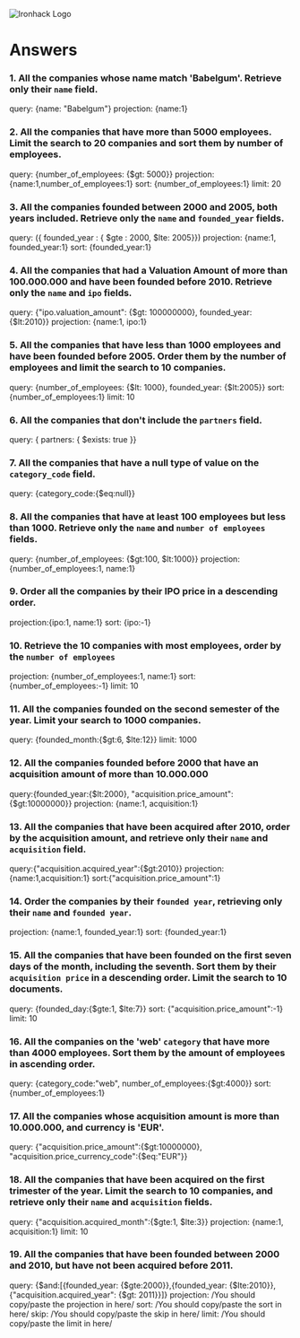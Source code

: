 ![Ironhack Logo](https://i.imgur.com/1QgrNNw.png)
<!-- 
query: /You should copy/paste the query in here/
projection: /You should copy/paste the projection in here/
sort: /You should copy/paste the sort in here/
skip: /You should copy/paste the skip in here/
limit: /You should copy/paste the limit in here/ -->
# Answers

### 1. All the companies whose name match 'Babelgum'. Retrieve only their `name` field.

query: {name: "Babelgum"}
projection: {name:1}
### 2. All the companies that have more than 5000 employees. Limit the search to 20 companies and sort them by **number of employees**.

query: {number_of_employees: {$gt: 5000}}
projection: {name:1,number_of_employees:1}
sort: {number_of_employees:1}
limit: 20

### 3. All the companies founded between 2000 and 2005, both years included. Retrieve only the `name` and `founded_year` fields.

query: ({ founded_year : { $gte :  2000, $lte: 2005}})
projection: {name:1, founded_year:1}
sort: {founded_year:1}


### 4. All the companies that had a Valuation Amount of more than 100.000.000 and have been founded before 2010. Retrieve only the `name` and `ipo` fields.

query: {"ipo.valuation_amount": {$gt: 100000000}, founded_year:{$lt:2010}}
projection: {name:1, ipo:1}

### 5. All the companies that have less than 1000 employees and have been founded before 2005. Order them by the number of employees and limit the search to 10 companies.

query: {number_of_employees: {$lt: 1000}, founded_year: {$lt:2005}}
sort: {number_of_employees:1}
limit: 10

### 6. All the companies that don't include the `partners` field.

query: { partners: { $exists: true }}

### 7. All the companies that have a null type of value on the `category_code` field.

query: {category_code:{$eq:null}}


### 8. All the companies that have at least 100 employees but less than 1000. Retrieve only the `name` and `number of employees` fields.

query: {number_of_employees: {$gt:100, $lt:1000}}
projection: {number_of_employees:1, name:1}


### 9. Order all the companies by their IPO price in a descending order.

projection:{ipo:1, name:1}
sort: {ipo:-1}


### 10. Retrieve the 10 companies with most employees, order by the `number of employees`

projection: {number_of_employees:1, name:1}
sort: {number_of_employees:-1}
limit: 10


### 11. All the companies founded on the second semester of the year. Limit your search to 1000 companies.

query: {founded_month:{$gt:6, $lte:12}}
limit: 1000

### 12. All the companies founded before 2000 that have an acquisition amount of more than 10.000.000

query:{founded_year:{$lt:2000}, "acquisition.price_amount":{$gt:10000000}}
projection: {name:1, acquisition:1}

### 13. All the companies that have been acquired after 2010, order by the acquisition amount, and retrieve only their `name` and `acquisition` field.

query:{"acquisition.acquired_year":{$gt:2010}}
projection:{name:1,acquisition:1}
sort:{"acquisition.price_amount":1}


### 14. Order the companies by their `founded year`, retrieving only their `name` and `founded year`.


projection: {name:1, founded_year:1}
sort: {founded_year:1}

### 15. All the companies that have been founded on the first seven days of the month, including the seventh. Sort them by their `acquisition price` in a descending order. Limit the search to 10 documents.

query: {founded_day:{$gte:1, $lte:7}}
sort: {"acquisition.price_amount":-1}
limit: 10

### 16. All the companies on the 'web' `category` that have more than 4000 employees. Sort them by the amount of employees in ascending order.

query: {category_code:"web", number_of_employees:{$gt:4000}}
sort: {number_of_employees:1}


### 17. All the companies whose acquisition amount is more than 10.000.000, and currency is 'EUR'.

query: {"acquisition.price_amount":{$gt:10000000}, "acquisition.price_currency_code":{$eq:"EUR"}}


### 18. All the companies that have been acquired on the first trimester of the year. Limit the search to 10 companies, and retrieve only their `name` and `acquisition` fields.

query: {"acquisition.acquired_month":{$gte:1, $lte:3}}
projection: {name:1, acquisition:1}
limit: 10

### 19. All the companies that have been founded between 2000 and 2010, but have not been acquired before 2011.

query: {$and:[{founded_year: {$gte:2000}},{founded_year: {$lte:2010}},{"acquisition.acquired_year": {$gt: 2011}}]}
projection: /You should copy/paste the projection in here/
sort: /You should copy/paste the sort in here/
skip: /You should copy/paste the skip in here/
limit: /You should copy/paste the limit in here/
